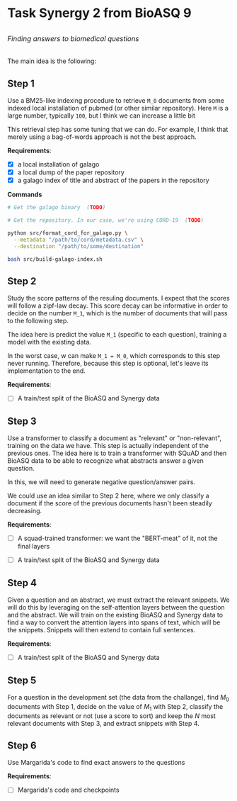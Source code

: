 # Task Synergy 2 from BioASQ 9

<div style="font-style:italic;font-size:110%;margin:2rem 0;">
Finding answers to biomedical questions
</div>

The main idea is the following:

## Step 1

Use a BM25-like indexing procedure to retrieve `M_0` documents from some indexed local installation of pubmed (or other similar repository). Here `M` is a large number, typically `100`, but I think we can increase a little bit

This retrieval step has some tuning that we can do. For example, I think that merely using a bag-of-words approach is not the best approach.

**Requirements**:
- [x] a local installation of galago
- [x] a local dump of the paper repository
- [x] a galago index of title and abstract of the papers in the repository

**Commands**
```bash
# Get the galago binary  (TODO)

# Get the repository. In our case, we're using CORD-19  (TODO)

python src/format_cord_for_galago.py \
  --metadata "/path/to/cord/metadata.csv" \
  --destination "/path/to/some/destination"

bash src/build-galago-index.sh
```


## Step 2

Study the score patterns of the resuling documents. I expect that the scores will follow a zipf-law decay. This score decay can be informative in order to decide on the number `M_1`, which is the number of documents that will pass to the following step.

The idea here is predict the value `M_1` (specific to each question), training a model with the existing data.

In the worst case, w can make `M_1 = M_0`, which corresponds to this step never running. Therefore, because this step is optional, let's leave its implementation to the end.

**Requirements**:
- [ ] A train/test split of the BioASQ and Synergy data


## Step 3

Use a transformer to classify a document as "relevant" or "non-relevant", training on the data we have. This step is actually independent of the previous ones. The idea here is to train a transformer with SQuAD and then BioASQ data to be able to recognize what abstracts answer a given question.

In this, we will need to generate negative question/answer pairs.

We could use an idea similar to Step 2 here, where we only classify a document if the score of the previous documents hasn't been steadily decreasing.

**Requirements**:
- [ ] A squad-trained transformer: we want the "BERT-meat" of it, not the final layers
- [ ] A train/test split of the BioASQ and Synergy data


## Step 4

Given a question and an abstract, we must extract the relevant snippets. We will do this by leveraging on the self-attention layers between the question and the abstract. We will train on the existing BioASQ and Synergy data to find a way to convert the attention layers into spans of text, which will be the snippets. Snippets will then extend to contain full sentences.

**Requirements**:
- [ ] A train/test split of the BioASQ and Synergy data


## Step 5

For a question in the development set (the data from the challange), find $M_0$ documents with Step 1, decide on the value of $M_1$ with Step 2, classify the documents as relevant or not (use a score to sort) and keep the $N$ most relevant documents with Step 3, and extract snippets with Step 4.


## Step 6

Use Margarida's code to find exact answers to the questions

**Requirements**:
- [ ] Margarida's code and checkpoints
